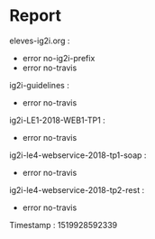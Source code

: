 # Report

eleves-ig2i.org :
- error	no-ig2i-prefix
- error	no-travis

ig2i-guidelines :
- error	no-travis

ig2i-LE1-2018-WEB1-TP1 :
- error	no-travis

ig2i-le4-webservice-2018-tp1-soap :
- error	no-travis

ig2i-le4-webservice-2018-tp2-rest :
- error	no-travis

Timestamp : 1519928592339